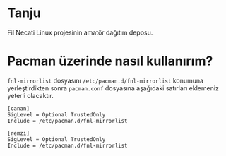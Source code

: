 # Tanju

Fil Necati Linux projesinin amatör dağıtım deposu.


# Pacman üzerinde nasıl kullanırım?

`fnl-mirrorlist` dosyasını `/etc/pacman.d/fnl-mirrorlist` konumuna yerleştirdikten sonra
`pacman.conf` dosyasına aşağıdaki satırları eklemeniz yeterli olacaktır.

```
[canan]
SigLevel = Optional TrustedOnly
Include = /etc/pacman.d/fnl-mirrorlist

[remzi]
SigLevel = Optional TrustedOnly
Include = /etc/pacman.d/fnl-mirrorlist
```
